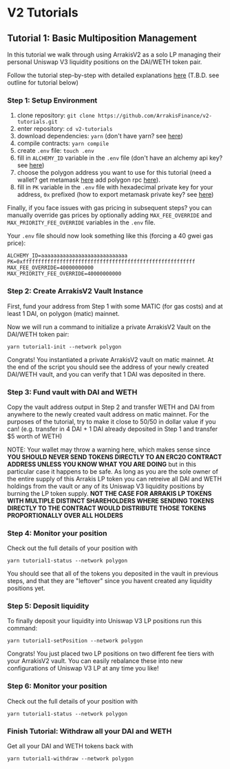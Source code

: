 # V2 Tutorials

## Tutorial 1: Basic Multiposition Management

In this tutorial we walk through using ArrakisV2 as a solo LP managing their personal Uniswap V3 liquidity positions on the DAI/WETH token pair.

Follow the tutorial step-by-step with detailed explanations [here](https://google.com) (T.B.D. see outline for tutorial below)

### Step 1: Setup Environment

1. clone repository: `git clone https://github.com/ArrakisFinance/v2-tutorials.git`
2. enter repository: `cd v2-tutorials`
3. download dependencies: `yarn` (don't have yarn? see [here](https://classic.yarnpkg.com/lang/en/docs/install/#mac-stable))
4. compile contracts: `yarn compile`
5. create `.env` file: `touch .env`
6. fill in `ALCHEMY_ID` variable in the `.env` file (don't have an alchemy api key? see [here](https://www.alchemy.com/))
7. choose the polygon address you want to use for this tutorial (need a wallet? get metamask [here](https://metamask.io/) add polygon rpc [here](https://wiki.polygon.technology/docs/develop/metamask/config-polygon-on-metamask/)).
8. fill in `PK` variable in the `.env` file with hexadecimal private key for your address, `0x` prefixed (how to export metamask private key? see [here](https://metamask.zendesk.com/hc/en-us/articles/360015289632-How-to-export-an-account-s-private-key#:~:text=On%20the%20account%20page%2C%20click,click%20%E2%80%9CConfirm%E2%80%9D%20to%20proceed.))

Finally, if you face issues with gas pricing in subsequent steps? you can manually override gas prices by optionally adding `MAX_FEE_OVERRIDE` and `MAX_PRIORITY_FEE_OVERRIDE` variables in the `.env` file.

Your `.env` file should now look something like this (forcing a 40 gwei gas price):

```
ALCHEMY_ID=aaaaaaaaaaaaaaaaaaaaaaaaaaaa
PK=0xffffffffffffffffffffffffffffffffffffffffffffffffffffffff
MAX_FEE_OVERRIDE=40000000000
MAX_PRIORITY_FEE_OVERRIDE=40000000000
```

### Step 2: Create ArrakisV2 Vault Instance

First, fund your address from Step 1 with some MATIC (for gas costs) and at least 1 DAI, on polygon (matic) mainnet.

Now we will run a command to initialize a private ArrakisV2 Vault on the DAI/WETH token pair:

```
yarn tutorial1-init --network polygon
```

Congrats! You instantiated a private ArrakisV2 vault on matic mainnet. At the end of the script you should see the address of your newly created DAI/WETH vault, and you can verify that 1 DAI was deposited in there.

### Step 3: Fund vault with DAI and WETH

Copy the vault address output in Step 2 and transfer WETH and DAI from anywhere to the newly created vault address on matic mainnet. For the purposes of the tutorial, try to make it close to 50/50 in dollar value if you can! (e.g. transfer in 4 DAI + 1 DAI already deposited in Step 1 and transfer $5 worth of WETH)

NOTE: Your wallet may throw a warning here, which makes sense since **YOU SHOULD NEVER SEND TOKENS DIRECTLY TO AN ERC20 CONTRACT ADDRESS UNLESS YOU KNOW WHAT YOU ARE DOING** but in this particular case it happens to be safe. As long as you are the sole owner of the entire supply of this Arrakis LP token you can retreive all DAI and WETH holdings from the vault or any of its Uniswap V3 liquidity positions by burning the LP token supply. **NOT THE CASE FOR ARRAKIS LP TOKENS WITH MULTIPLE DISTINCT SHAREHOLDERS WHERE SENDING TOKENS DIRECTLY TO THE CONTRACT WOULD DISTRIBUTE THOSE TOKENS PROPORTIONALLY OVER ALL HOLDERS**

### Step 4: Monitor your position

Check out the full details of your position with

```
yarn tutorial1-status --network polygon
```

You should see that all of the tokens you deposited in the vault in previous steps, and that they are "leftover" since you havent created any liquidity positions yet.

### Step 5: Deposit liquidity

To finally deposit your liquidity into Uniswap V3 LP positions run this command:

```
yarn tutorial1-setPosition --network polygon
```

Congrats! You just placed two LP positions on two different fee tiers with your ArrakisV2 vault. You can easily rebalance these into new configurations of Uniswap V3 LP at any time you like!

### Step 6: Monitor your position

Check out the full details of your position with

```
yarn tutorial1-status --network polygon
```

### Finish Tutorial: Withdraw all your DAI and WETH

Get all your DAI and WETH tokens back with

```
yarn tutorial1-withdraw --network polygon
```
